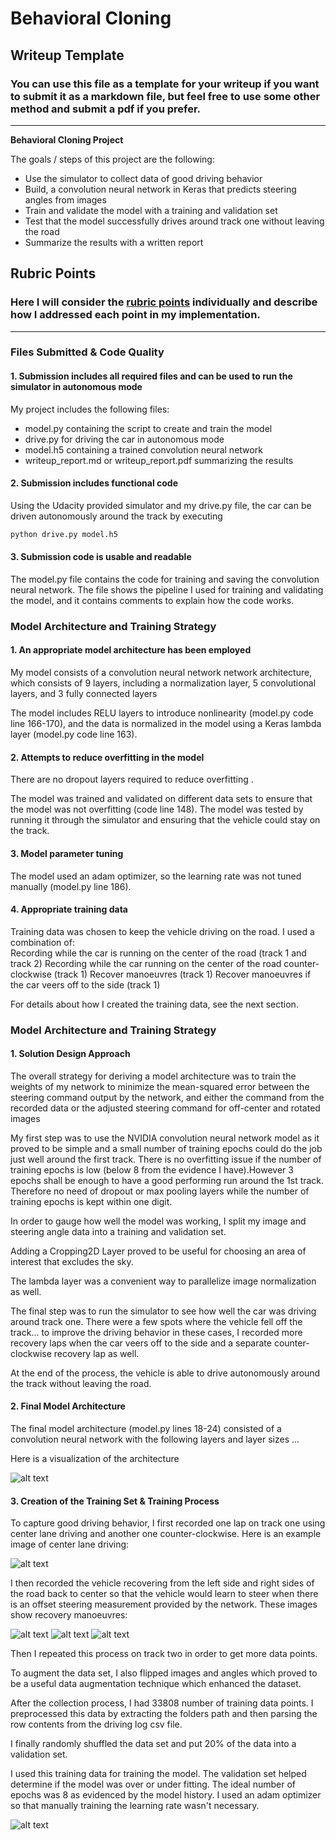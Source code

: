 # **Behavioral Cloning** 

## Writeup Template

### You can use this file as a template for your writeup if you want to submit it as a markdown file, but feel free to use some other method and submit a pdf if you prefer.

---

**Behavioral Cloning Project**

The goals / steps of this project are the following:
* Use the simulator to collect data of good driving behavior
* Build, a convolution neural network in Keras that predicts steering angles from images
* Train and validate the model with a training and validation set
* Test that the model successfully drives around track one without leaving the road
* Summarize the results with a written report


[//]: # (Image References)

[image1]: ./examples/model.png "Model Visualization"
[image3]: ./examples/center_road_tk1.jpg "Center Road"
[image4]: ./examples/recovery_lap_CounterClockwise_tk1.jpg "Recovery Track 1 counter-clockwise"
[image5]: ./examples/recovery_lap_left_tk1.jpg "Recovery Track 1 Left Camera"
[image6]: ./examples/recovery_lap_tk1.jpg "Recovery Track 1 Center Camera"
[image7]: ./examples/MeanSquaredErrorLoss_8epochs.PNG "Mean Squared Error Loss"

## Rubric Points
### Here I will consider the [rubric points](https://review.udacity.com/#!/rubrics/432/view) individually and describe how I addressed each point in my implementation.  

---
### Files Submitted & Code Quality

#### 1. Submission includes all required files and can be used to run the simulator in autonomous mode

My project includes the following files:
* model.py containing the script to create and train the model
* drive.py for driving the car in autonomous mode
* model.h5 containing a trained convolution neural network 
* writeup_report.md or writeup_report.pdf summarizing the results

#### 2. Submission includes functional code
Using the Udacity provided simulator and my drive.py file, the car can be driven autonomously around the track by executing 
```sh
python drive.py model.h5
```

#### 3. Submission code is usable and readable

The model.py file contains the code for training and saving the convolution neural network. The file shows the pipeline I used for training and validating the model, and it contains comments to explain how the code works.

### Model Architecture and Training Strategy

#### 1. An appropriate model architecture has been employed

My model consists of a convolution neural network network architecture, which consists of 9 layers, including a normalization layer, 5 convolutional layers, and 3 fully connected layers 

The model includes RELU layers to introduce nonlinearity (model.py code line 166-170), and the data is normalized in the model using a Keras lambda layer (model.py code line 163). 

#### 2. Attempts to reduce overfitting in the model

There are no dropout layers required to reduce overfitting . 

The model was trained and validated on different data sets to ensure that the model was not overfitting (code line 148). The model was tested by running it through the simulator and ensuring that the vehicle could stay on the track.

#### 3. Model parameter tuning

The model used an adam optimizer, so the learning rate was not tuned manually (model.py line 186).

#### 4. Appropriate training data

Training data was chosen to keep the vehicle driving on the road. I used a combination of:	
	Recording while the car is running on the center of the road (track 1 and track 2)
	Recording while the car running on the center of the road counter-clockwise (track 1)
	Recover manoeuvres (track 1)
	Recover manoeuvres if the car veers off to the side (track 1) 

For details about how I created the training data, see the next section. 

### Model Architecture and Training Strategy

#### 1. Solution Design Approach

The overall strategy for deriving a model architecture was to train the weights of my network to minimize the mean-squared error between the steering command output by the network, and either the command from the recorded data or the adjusted steering command for off-center and rotated images

My first step was to use the NVIDIA convolution neural network model as it proved to be simple and a small number of training epochs could do the job just well around the first track.
There is no overfitting issue if the number of training epochs is low (below 8 from the evidence I have).However 3 epochs shall be enough to have a good performing run around the 1st track.
Therefore no need of dropout or max pooling layers while the number of training epochs is kept within one digit.

In order to gauge how well the model was working, I split my image and steering angle data into a training and validation set.

Adding a Cropping2D Layer proved to be useful for choosing an area of interest that excludes the sky.

The lambda layer was a convenient way to parallelize image normalization as well.

The final step was to run the simulator to see how well the car was driving around track one. There were a few spots where the vehicle fell off the track... to improve the driving behavior in these cases, I recorded more recovery laps when the car veers off to the side and 
a separate counter-clockwise recovery lap as well.

At the end of the process, the vehicle is able to drive autonomously around the track without leaving the road.

#### 2. Final Model Architecture

The final model architecture (model.py lines 18-24) consisted of a convolution neural network with the following layers and layer sizes ...

Here is a visualization of the architecture 

![alt text][image1]

#### 3. Creation of the Training Set & Training Process

To capture good driving behavior, I first recorded one lap on track one using center lane driving and another one counter-clockwise. Here is an example image of center lane driving:

![alt text][image3]

I then recorded the vehicle recovering from the left side and right sides of the road back to center so that the vehicle would learn to steer when there is an offset steering measurement provided by the network. 
These images show recovery manoeuvres:

![alt text][image4]
![alt text][image5]
![alt text][image6]

Then I repeated this process on track two in order to get more data points.

To augment the data set, I also flipped images and angles which proved to be a useful data augmentation technique which enhanced the dataset.

After the collection process, I had 33808 number of training data points. 
I preprocessed this data by extracting the folders path and then parsing the row contents from the driving log csv file.

I finally randomly shuffled the data set and put 20% of the data into a validation set. 

I used this training data for training the model. The validation set helped determine if the model was over or under fitting. The ideal number of epochs was 8 as evidenced by the model history. I used an adam optimizer so that manually training the learning rate wasn't necessary.

![alt text][image7]